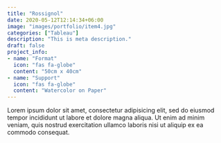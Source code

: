 ```yaml
---
title: "Rossignol"
date: 2020-05-12T12:14:34+06:00
image: "images/portfolio/item4.jpg"
categories: ["Tableau"]
description: "This is meta description."
draft: false
project_info:
- name: "Format"
  icon: "fas fa-globe"
  content: "50cm x 40cm"
- name: "Support"
  icon: "fas fa-globe"
  content: "Watercolor on Paper"
---
```


Lorem ipsum dolor sit amet, consectetur adipisicing elit, sed do eiusmod tempor incididunt ut labore
et dolore magna aliqua. Ut enim ad minim veniam, quis nostrud exercitation ullamco laboris nisi ut aliquip
ex ea commodo consequat.
